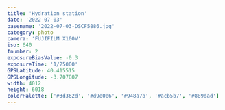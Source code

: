 ```yaml
---
title: 'Hydration station'
date: '2022-07-03'
basename: '2022-07-03-DSCF5886.jpg'
category: photo
camera: 'FUJIFILM X100V'
iso: 640
fnumber: 2
exposureBiasValue: -0.3
exposureTime: '1/25000'
GPSLatitude: 40.415515
GPSLongitude: -3.707807
width: 4012
height: 6018
colorPalette: ['#3d362d', '#d9e0e6', '#948a7b', '#acb5b7', '#889dad']
---
```

